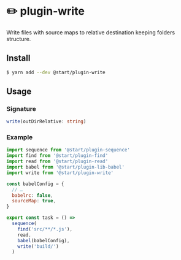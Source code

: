 # ✏️ plugin-write

Write files with source maps to relative destination keeping folders structure.

## Install

```sh
$ yarn add --dev @start/plugin-write
```

## Usage

### Signature

```ts
write(outDirRelative: string)
```

### Example

```js
import sequence from '@start/plugin-sequence'
import find from '@start/plugin-find'
import read from '@start/plugin-read'
import babel from '@start/plugin-lib-babel'
import write from '@start/plugin-write'

const babelConfig = {
  // …
  babelrc: false,
  sourceMap: true,
}

export const task = () =>
  sequence(
    find('src/**/*.js'),
    read,
    babel(babelConfig),
    write('build/')
  )
```
